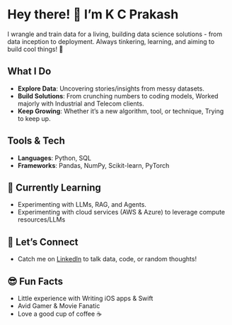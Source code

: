 # Hey there! 👋 I’m K C Prakash

I wrangle and train data for a living, building data science solutions - from data inception to deployment. Always tinkering, learning, and aiming to build cool things! 🚀

## What I Do
- **Explore Data**: Uncovering stories/insights from messy datasets.  
- **Build Solutions**: From crunching numbers to coding models, Worked majorly with Industrial and Telecom clients.  
- **Keep Growing**: Whether it’s a new algorithm, tool, or technique, Trying to keep up.  

## Tools & Tech
- **Languages**: Python, SQL  
- **Frameworks**: Pandas, NumPy, Scikit-learn, PyTorch  

## 🌱 Currently Learning
- Experimenting with LLMs, RAG, and Agents.
- Experimenting with cloud services (AWS & Azure) to leverage compute resources/LLMs

## 🤝 Let’s Connect
- Catch me on [LinkedIn](https://www.linkedin.com/in/k-c-prakash/) to talk data, code, or random thoughts!

## 😎 Fun Facts 
- Little experience with Writing iOS apps & Swift
- Avid Gamer & Movie Fanatic
- Love a good cup of coffee ☕  
